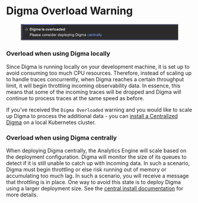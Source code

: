 # Digma Overload Warning

<figure><img src="../.gitbook/assets/image (1) (1) (1).png" alt=""><figcaption></figcaption></figure>

### Overload when using Digma locally

Since Digma is running locally on your development machine, it is set up to avoid consuming too much CPU resources. Therefore, instead of scaling up to handle traces concurrently, when Digma reaches a certain throughput limit, it will begin throttling incoming observability data. In essence, this means that some of the incoming traces will be dropped and Digma will continue to process traces at the same speed as before.

If you've received the `Digma Overloaded` warning and you would like to scale up Digma to process the additional data - you can [install a Centralized Digma](../installation/central-on-prem-install.md) on a local Kubernetes cluster.

### Overload when using Digma centrally

When deploying Digma centrally, the Analytics Engine will scale based on the deployment configuration. Digma will monitor the size of its queues to detect if it is still unable to catch up with incoming data. In such a scenario, Digma must begin throttling or else risk running out of memory or accumulating too much lag. In such a scenario, you will receive a message that throttling is in place. One way to avoid this state is to deploy Digma using a larger deployment size.  See the [central install documentation](../installation/central-on-prem-install.md) for more details.



